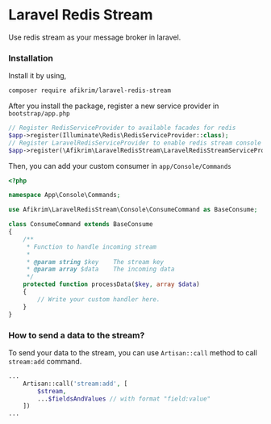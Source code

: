 # Laravel Redis Stream

Use redis stream as your message broker in laravel.

### Installation

Install it by using,

```sh
composer require afikrim/laravel-redis-stream
```

After you install the package, register a new service provider in `bootstrap/app.php`

```php
// Register RedisServiceProvider to available facades for redis
$app->register(Illuminate\Redis\RedisServiceProvider::class);
// Register LaravelRedisServiceProvider to enable redis stream console commands
$app->register(\Afikrim\LaravelRedisStream\LaravelRedisStreamServiceProvider::class);
```

Then, you can add your custom consumer in `app/Console/Commands`

```php
<?php

namespace App\Console\Commands;

use Afikrim\LaravelRedisStream\Console\ConsumeCommand as BaseConsume;

class ConsumeCommand extends BaseConsume
{
	/**
	 * Function to handle incoming stream
	 *
	 * @param string $key    The stream key
	 * @param array $data    The incoming data
	 */
	protected function processData($key, array $data)
	{
		// Write your custom handler here.
	}
}
```

### How to send a data to the stream?

To send your data to the stream, you can use `Artisan::call` method to call `stream:add` command.

```php
...
	Artisan::call('stream:add', [
		$stream,
		...$fieldsAndValues // with format "field:value"
	])
...
```
